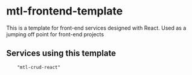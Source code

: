 # mtl-frontend-template

This is a template for front-end services designed with React. Used as a jumping off point for front-end projects

## Services using this template

        "mtl-crud-react"
